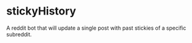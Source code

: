 # stickyHistory
A reddit bot that will update a single post with past stickies of a specific subreddit.
